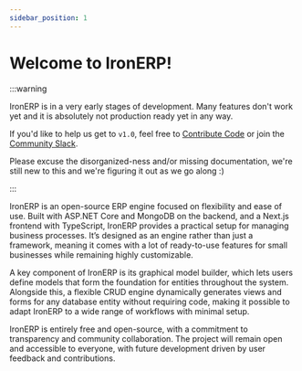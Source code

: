 ```yaml
---
sidebar_position: 1
---
```


# Welcome to IronERP!

:::warning

IronERP is in a very early stages of development. Many features don't work yet and it is absolutely not
production ready yet in any way.

If you'd like to help us get to `v1.0`, feel free to [Contribute Code](https://github.com/IronERP/IronERP/blob/nightly/CONTRIBUTING.md)
or join the <a href="https://ironerpcommunity.slack.com/archives/C07UUQP8LMP" class="slack-channel">Community Slack</a>.

Please excuse the disorganized-ness and/or missing documentation, we're still new to this and we're figuring it out as we
go along :)

:::

IronERP is an open-source ERP engine focused on flexibility and ease of use. Built with ASP.NET Core and MongoDB on the backend, and a Next.js frontend with TypeScript, IronERP provides a practical setup for managing business processes. It’s designed as an engine rather than just a framework, meaning it comes with a lot of ready-to-use features for small businesses while remaining highly customizable.

A key component of IronERP is its graphical model builder, which lets users define models that form the foundation for entities throughout the system. Alongside this, a flexible CRUD engine dynamically generates views and forms for any database entity without requiring code, making it possible to adapt IronERP to a wide range of workflows with minimal setup.

IronERP is entirely free and open-source, with a commitment to transparency and community collaboration. The project will remain open and accessible to everyone, with future development driven by user feedback and contributions.